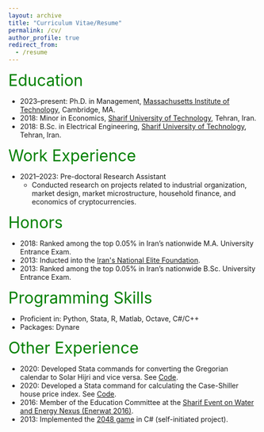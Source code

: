 ```yaml
---
layout: archive 
title: "Curriculum Vitae/Resume"
permalink: /cv/
author_profile: true
redirect_from:
  - /resume
---
```


<font size="6" color="green">Education</font>

* 2023–present: Ph.D. in Management, <a href="https://web.mit.edu" target="_blank" rel="noopener noreferrer">Massachusetts Institute of Technology</a>, Cambridge, MA.
* 2018: Minor in Economics, <a href="https://en.sharif.edu" target="_blank" rel="noopener noreferrer">Sharif University of Technology</a>, Tehran, Iran.
* 2018: B.Sc. in Electrical Engineering, <a href="https://en.sharif.edu" target="_blank" rel="noopener noreferrer">Sharif University of Technology</a>, Tehran, Iran.

<font size="6" color="green">Work Experience</font>

* 2021–2023: Pre-doctoral Research Assistant
  * Conducted research on projects related to industrial organization, market design, market microstructure, household finance, and economics of cryptocurrencies.

<!--
* 2020: Full-time Research Assistant
  * Worked on a project related to housing prices in Iran. Developed <a href="https://peymanshahidi.github.io/code/" target="_blank" rel="noopener noreferrer">Stata commands</a> for Iran's Case-Shiller house price index and Solar Hijri–Gregorian calendar conversion.
* 2021: Full-time Teaching Assistant
  * Led recitations for a graduate-level course in Game Theory.
-->

<font size="6" color="green">Honors</font>

* 2018: Ranked among the top 0.05% in Iran’s nationwide M.A. University Entrance Exam.
* 2013: Inducted into the [Iran's National Elite Foundation](https://www.bmn.ir).
* 2013: Ranked among the top 0.05% in Iran’s nationwide B.Sc. University Entrance Exam.

<font size="6" color="green">Programming Skills</font>

* Proficient in: Python, Stata, R, Matlab, Octave, C#/C++
* Packages: Dynare

<font size="6" color="green">Other Experience</font>

* 2020: Developed Stata commands for converting the Gregorian calendar to Solar Hijri and vice versa. See <a href="https://peymanshahidi.github.io/code/" target="_blank" rel="noopener noreferrer">Code</a>.
* 2020: Developed a Stata command for calculating the Case-Shiller house price index. See <a href="https://peymanshahidi.github.io/code/" target="_blank" rel="noopener noreferrer">Code</a>.
* 2016: Member of the Education Committee at the <a href="http://enerwat.sharif.ir/?lang=en" target="_blank" rel="noopener noreferrer">Sharif Event on Water and Energy Nexus (Enerwat 2016)</a>.
* 2013: Implemented the <a href="https://en.wikipedia.org/wiki/2048_(video_game)" target="_blank" rel="noopener noreferrer">2048 game</a> in C# (self-initiated project).
